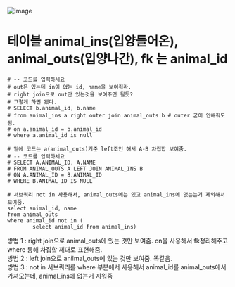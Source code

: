 ![image](https://user-images.githubusercontent.com/84604563/151728845-fc1f3680-5e32-4765-952d-a54c9fd410d3.png)

# 테이블 animal_ins(입양들어온), animal_outs(입양나간), fk 는 animal_id  

```mysql
# -- 코드를 입력하세요
# out은 있는데 in이 없는 id, name을 보여줘라.
# right join으로 out만 있는것을 보여주면 될듯?
# 그렇게 하면 됐다.
# SELECT b.animal_id, b.name
# from animal_ins a right outer join animal_outs b # outer 굳이 안해줘도 됨.
# on a.animal_id = b.animal_id
# where a.animal_id is null

# 밑에 코드는 a(animal_outs)기준 left조인 해서 A-B 차집합 보여줌.
# -- 코드를 입력하세요
# SELECT A.ANIMAL_ID, A.NAME
# FROM ANIMAL_OUTS A LEFT JOIN ANIMAL_INS B
# ON A.ANIMAL_ID = B.ANIMAL_ID
# WHERE B.ANIMAL_ID IS NULL

# 서브쿼리 not in 사용해서, animal_outs에는 있고 animal_ins에 없는는거 제외해서 보여줌.
select animal_id, name
from animal_outs
where animal_id not in (
        select animal_id from animal_ins)
```

방법 1 : right join으로 animal_outs에 있는 것만 보여줌. on을 사용해서 fk정리해주고 where 통해 차집합 제대로 표현해줌.  
방법 2 : left join으로 anilmal_outs에 있는 것만 보여줌. 똑같음.  
방법 3 : not in 서브쿼리를 where 부분에서 사용해서 animal_id를 animal_outs에서 가져오는데, animal_ins에 없는거 지워줌
